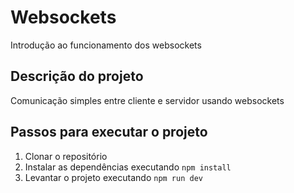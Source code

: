 # Websockets
Introdução ao funcionamento dos websockets 

## Descrição do projeto

Comunicação simples entre cliente e servidor usando websockets

## Passos para executar o projeto

1. Clonar o repositório
2. Instalar as dependências executando ```npm install``` 
4. Levantar o projeto executando ```npm run dev```


